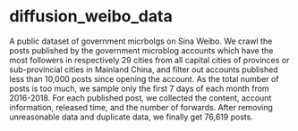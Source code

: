 # diffusion_weibo_data
A public dataset of government micrbolgs on Sina Weibo.
We crawl the posts published by the government microblog accounts which have the most followers in respectively 29 cities from all capital cities of provinces or sub-provincial cities in Mainland China, and filter out accounts published less than 10,000 posts since opening the account. As the total number of posts is too much, we sample only the first 7 days of each month from 2016-2018. For each published post, we collected the content, account information, released time, and the number of forwards. After removing unreasonable data and duplicate data, we finally get 76,619 posts.
